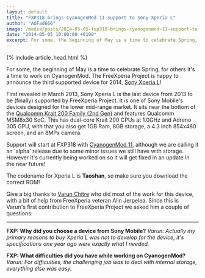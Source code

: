 ```yaml
---
layout: default
title: "FXP318 brings CyanogenMod 11 support to Sony Xperia L"
author: "AdFad666"
image: /media/posts/2014-05-05-fxp318-brings-cyanogenmod-11-support-to-sony-xperia-l.jpg
date: "2014-05-05 10:00:00 +0100"
excerpt: For some, the beginning of May is a time to celebrate Spring, for others it's a time to work on CyanogenMod. The FreeXperia Project is happy to announce the third supported device for 2014, Sony Xperia L! First revealed in March 2013...
---
```


{% include article_head.html %}

For some, the beginning of May is a time to celebrate Spring, for others it's a time to work on CyanogenMod. The FreeXperia Project is happy to announce the third supported device for 2014, <a href="/qualcomm-krait-200-family-2nd-gen/sony-xperia-l/">Sony Xperia L</a>!

First revealed in March 2013, Sony Xperia L is the last device from 2013 to be (finally) supported by FreeXperia Project. It is one of Sony Mobile's devices designed for the lower mid-range market. It sits near the bottom of the <a href="/qualcomm-krait-200-family-2nd-gen/">Qualcomm Krait 200 Family (2nd Gen)</a> and features Qualcomm MSM8x30 SoC. This has dual-core Krait 200 CPUs at 1.0GHz and Adreno 305 GPU, with that you also get 1GB Ram, 8GB storage, a 4.3 inch 854x480 screen, and an 8MPx camera.

Support will start at FXP318 with <a href="/cyanogenmod/cyanogenmod-11/">CyanogenMod 11</a>, although we are calling it an 'alpha' release due to some minor issues we still have with storage. However it's currently being worked on so it will get fixed in an update in the near future!

The codename for Xperia L is <strong>Taoshan</strong>, so make sure you download the correct ROM!

Give a big thanks to <a href="https://github.com/varunchitre15" target="_blank">Varun Chitre</a> who did most of the work for this device, with a bit of help from FreeXperia veteran Alin Jerpelea. Since this is Varun's first contribution to FreeXperia Project we asked him a couple of questions:

---

<strong>FXP: Why did you choose a device from Sony Mobile?</strong>
<em>Varun: Actually my primary reasons to buy Xperia L was not to develop for the device, it's specifications one year ago were exactly what I needed.</em>

<strong>FXP: What difficulties did you have while working on CyanogenMod?</strong>
<em>Varun: For difficulties, the challenging job was to deal with internal storage, everything else was easy.</em>